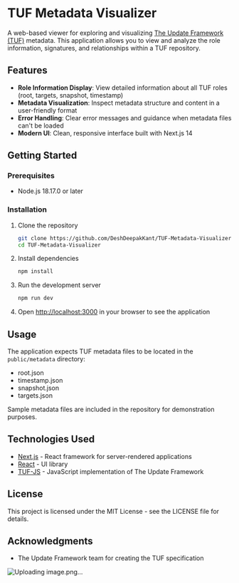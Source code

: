 # TUF Metadata Visualizer

A web-based viewer for exploring and visualizing [The Update Framework (TUF)](https://theupdateframework.io/) metadata. This application allows you to view and analyze the role information, signatures, and relationships within a TUF repository.

## Features

- **Role Information Display**: View detailed information about all TUF roles (root, targets, snapshot, timestamp)
- **Metadata Visualization**: Inspect metadata structure and content in a user-friendly format
- **Error Handling**: Clear error messages and guidance when metadata files can't be loaded
- **Modern UI**: Clean, responsive interface built with Next.js 14

## Getting Started

### Prerequisites

- Node.js 18.17.0 or later

### Installation

1. Clone the repository
   ```bash
   git clone https://github.com/DeshDeepakKant/TUF-Metadata-Visualizer.git
   cd TUF-Metadata-Visualizer
   ```

2. Install dependencies
   ```bash
   npm install
   ```

3. Run the development server
   ```bash
   npm run dev
   ```

4. Open [http://localhost:3000](http://localhost:3000) in your browser to see the application

## Usage

The application expects TUF metadata files to be located in the `public/metadata` directory:
- root.json
- timestamp.json
- snapshot.json
- targets.json

Sample metadata files are included in the repository for demonstration purposes.

## Technologies Used

- [Next.js](https://nextjs.org/) - React framework for server-rendered applications
- [React](https://reactjs.org/) - UI library
- [TUF-JS](https://github.com/theupdateframework/tuf-js) - JavaScript implementation of The Update Framework

## License

This project is licensed under the MIT License - see the LICENSE file for details.

## Acknowledgments

- The Update Framework team for creating the TUF specification


![Uploading image.png…]()

